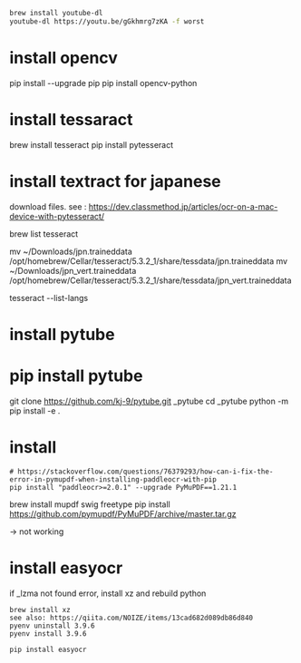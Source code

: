 ```sh
brew install youtube-dl
youtube-dl https://youtu.be/gGkhmrg7zKA -f worst

```


# install opencv
pip install --upgrade pip
pip install opencv-python


# install tessaract
brew install tesseract
pip install pytesseract

# install textract for japanese
download files. see : https://dev.classmethod.jp/articles/ocr-on-a-mac-device-with-pytesseract/

brew list tesseract

mv ~/Downloads/jpn.traineddata /opt/homebrew/Cellar/tesseract/5.3.2_1/share/tessdata/jpn.traineddata
mv ~/Downloads/jpn_vert.traineddata /opt/homebrew/Cellar/tesseract/5.3.2_1/share/tessdata/jpn_vert.traineddata

tesseract --list-langs


# install pytube
# pip install pytube
git clone https://github.com/kj-9/pytube.git _pytube
cd _pytube
python -m pip install -e .


# install
```
# https://stackoverflow.com/questions/76379293/how-can-i-fix-the-error-in-pymupdf-when-installing-paddleocr-with-pip
pip install "paddleocr>=2.0.1" --upgrade PyMuPDF==1.21.1 
```
brew install mupdf swig freetype
pip install https://github.com/pymupdf/PyMuPDF/archive/master.tar.gz

-> not working


# install easyocr

if _lzma not found error, install xz and rebuild python
```
brew install xz
see also: https://qiita.com/NOIZE/items/13cad682d089db86d840
pyenv uninstall 3.9.6
pyenv install 3.9.6

pip install easyocr
```
